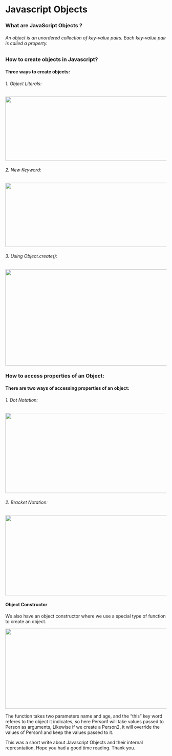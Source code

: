 # Javascript Objects

### What are JavaScript Objects ?
###### An object is an unordered collection of key-value pairs. Each key-value pair is called a property.


### How to create objects in Javascript?

#### Three ways to create objects:

###### 1. Object Literals:

<img src ="https://user-images.githubusercontent.com/66670426/143689563-4d428235-9afd-4586-9577-088a4a38d3a2.jpg" height="200" width="900">

###### 2. New Keyword:

<img src="https://user-images.githubusercontent.com/66670426/143689709-0c7d4e1f-f689-428a-9fe6-eaece24a7745.jpg" height="200" width="900">

###### 3. Using Object.create():

<img src="https://user-images.githubusercontent.com/66670426/143689730-6cf1393d-5f2b-4b8f-85c8-b2f76940c757.jpg" height="300" width="900">


### How to access properties of an Object:

#### There are two ways of accessing properties of an object:

###### 1. Dot Notation:
<img src="https://user-images.githubusercontent.com/66670426/143690955-6d9f6d6f-8d07-4491-b9aa-ef6964ce4176.jpg" height="250" width="900">

###### 2. Bracket Notation:
<img src="https://user-images.githubusercontent.com/66670426/143690978-f065ffa1-ae9f-4c74-8250-06e0259cd502.jpg" height="250" width="900">


#### Object Constructor

We also have an object constructor where we use a special type of function to create an object.

<img src="https://user-images.githubusercontent.com/66670426/143691042-eee6eeb6-840d-4474-b7e6-5e2634de505c.jpg" height="250" width="900">

The function takes two parameters name and age, and the “this” key word referes to the object it indicates, so here Person1 will take values passed to Person as arguments, Likewise if we create a Person2, it will override the values of Person1 and keep the values passed to it.


This was a short write about Javascript Objects and their internal represntation, Hope you had a good time reading. Thank you.
